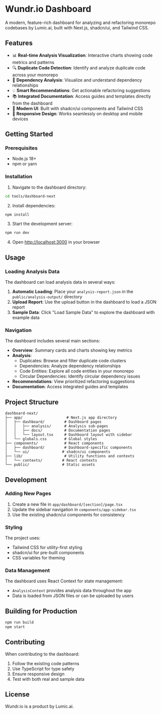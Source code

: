 # Wundr.io Dashboard

A modern, feature-rich dashboard for analyzing and refactoring monorepo codebases by Lumic.ai, built with Next.js, shadcn/ui, and Tailwind CSS.

## Features

- 📊 **Real-time Analysis Visualization**: Interactive charts showing code metrics and patterns
- 🔍 **Duplicate Code Detection**: Identify and analyze duplicate code across your monorepo
- 🔄 **Dependency Analysis**: Visualize and understand dependency relationships
- 💡 **Smart Recommendations**: Get actionable refactoring suggestions
- 📚 **Integrated Documentation**: Access guides and templates directly from the dashboard
- 🎨 **Modern UI**: Built with shadcn/ui components and Tailwind CSS
- 📱 **Responsive Design**: Works seamlessly on desktop and mobile devices

## Getting Started

### Prerequisites

- Node.js 18+ 
- npm or yarn

### Installation

1. Navigate to the dashboard directory:
```bash
cd tools/dashboard-next
```

2. Install dependencies:
```bash
npm install
```

3. Start the development server:
```bash
npm run dev
```

4. Open [http://localhost:3000](http://localhost:3000) in your browser

## Usage

### Loading Analysis Data

The dashboard can load analysis data in several ways:

1. **Automatic Loading**: Place your `analysis-report.json` in the `public/analysis-output/` directory
2. **Upload Report**: Use the upload button in the dashboard to load a JSON report
3. **Sample Data**: Click "Load Sample Data" to explore the dashboard with example data

### Navigation

The dashboard includes several main sections:

- **Overview**: Summary cards and charts showing key metrics
- **Analysis**: 
  - Duplicates: Browse and filter duplicate code clusters
  - Dependencies: Analyze dependency relationships
  - Code Entities: Explore all code entities in your monorepo
  - Circular Dependencies: Identify circular dependency issues
- **Recommendations**: View prioritized refactoring suggestions
- **Documentation**: Access integrated guides and templates

## Project Structure

```
dashboard-next/
├── app/                    # Next.js app directory
│   ├── dashboard/         # Dashboard pages
│   │   ├── analysis/      # Analysis sub-pages
│   │   ├── docs/          # Documentation pages
│   │   └── layout.tsx     # Dashboard layout with sidebar
│   └── globals.css        # Global styles
├── components/            # React components
│   ├── dashboard/         # Dashboard-specific components
│   └── ui/               # shadcn/ui components
├── lib/                   # Utility functions and contexts
│   └── contexts/         # React contexts
└── public/               # Static assets
```

## Development

### Adding New Pages

1. Create a new file in `app/dashboard/[section]/page.tsx`
2. Update the sidebar navigation in `components/app-sidebar.tsx`
3. Use the existing shadcn/ui components for consistency

### Styling

The project uses:
- Tailwind CSS for utility-first styling
- shadcn/ui for pre-built components
- CSS variables for theming

### Data Management

The dashboard uses React Context for state management:
- `AnalysisContext` provides analysis data throughout the app
- Data is loaded from JSON files or can be uploaded by users

## Building for Production

```bash
npm run build
npm start
```

## Contributing

When contributing to the dashboard:
1. Follow the existing code patterns
2. Use TypeScript for type safety
3. Ensure responsive design
4. Test with both real and sample data

## License

Wundr.io is a product by Lumic.ai.